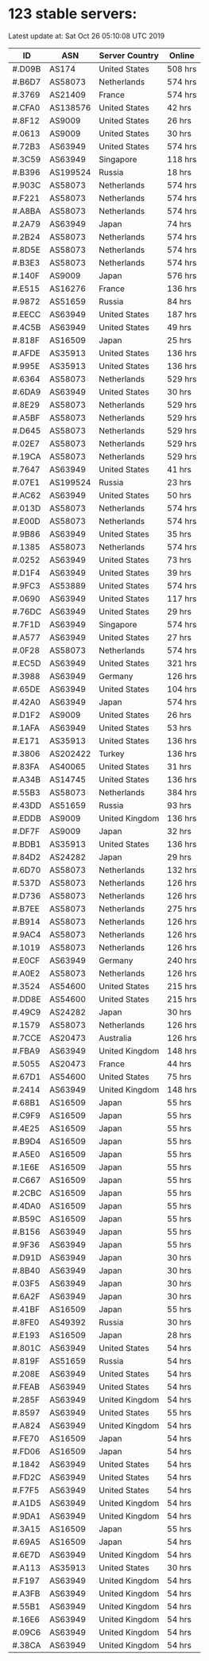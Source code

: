 # 123 stable servers:

Latest update at: Sat Oct 26 05:10:08 UTC 2019

| ID | ASN | Server Country | Online |
| -- | --- | -------------- | ------ |
| #.D09B | AS174 | United States | 508 hrs |
| #.B6D7 | AS58073 | Netherlands | 574 hrs |
| #.3769 | AS21409 | France | 574 hrs |
| #.CFA0 | AS138576 | United States | 42 hrs |
| #.8F12 | AS9009 | United States | 26 hrs |
| #.0613 | AS9009 | United States | 30 hrs |
| #.72B3 | AS63949 | United States | 574 hrs |
| #.3C59 | AS63949 | Singapore | 118 hrs |
| #.B396 | AS199524 | Russia | 18 hrs |
| #.903C | AS58073 | Netherlands | 574 hrs |
| #.F221 | AS58073 | Netherlands | 574 hrs |
| #.A8BA | AS58073 | Netherlands | 574 hrs |
| #.2A79 | AS63949 | Japan | 74 hrs |
| #.2B24 | AS58073 | Netherlands | 574 hrs |
| #.8D5E | AS58073 | Netherlands | 574 hrs |
| #.B3E3 | AS58073 | Netherlands | 574 hrs |
| #.140F | AS9009 | Japan | 576 hrs |
| #.E515 | AS16276 | France | 136 hrs |
| #.9872 | AS51659 | Russia | 84 hrs |
| #.EECC | AS63949 | United States | 187 hrs |
| #.4C5B | AS63949 | United States | 49 hrs |
| #.818F | AS16509 | Japan | 25 hrs |
| #.AFDE | AS35913 | United States | 136 hrs |
| #.995E | AS35913 | United States | 136 hrs |
| #.6364 | AS58073 | Netherlands | 529 hrs |
| #.6DA9 | AS63949 | United States | 30 hrs |
| #.8E29 | AS58073 | Netherlands | 529 hrs |
| #.A5BF | AS58073 | Netherlands | 529 hrs |
| #.D645 | AS58073 | Netherlands | 529 hrs |
| #.02E7 | AS58073 | Netherlands | 529 hrs |
| #.19CA | AS58073 | Netherlands | 529 hrs |
| #.7647 | AS63949 | United States | 41 hrs |
| #.07E1 | AS199524 | Russia | 23 hrs |
| #.AC62 | AS63949 | United States | 50 hrs |
| #.013D | AS58073 | Netherlands | 574 hrs |
| #.E00D | AS58073 | Netherlands | 574 hrs |
| #.9B86 | AS63949 | United States | 35 hrs |
| #.1385 | AS58073 | Netherlands | 574 hrs |
| #.0252 | AS63949 | United States | 73 hrs |
| #.D1F4 | AS63949 | United States | 39 hrs |
| #.9FC3 | AS53889 | United States | 574 hrs |
| #.0690 | AS63949 | United States | 117 hrs |
| #.76DC | AS63949 | United States | 29 hrs |
| #.7F1D | AS63949 | Singapore | 574 hrs |
| #.A577 | AS63949 | United States | 27 hrs |
| #.0F28 | AS58073 | Netherlands | 574 hrs |
| #.EC5D | AS63949 | United States | 321 hrs |
| #.3988 | AS63949 | Germany | 126 hrs |
| #.65DE | AS63949 | United States | 104 hrs |
| #.42A0 | AS63949 | Japan | 574 hrs |
| #.D1F2 | AS9009 | United States | 26 hrs |
| #.1AFA | AS63949 | United States | 53 hrs |
| #.E171 | AS35913 | United States | 136 hrs |
| #.3806 | AS202422 | Turkey | 136 hrs |
| #.83FA | AS40065 | United States | 31 hrs |
| #.A34B | AS14745 | United States | 136 hrs |
| #.55B3 | AS58073 | Netherlands | 384 hrs |
| #.43DD | AS51659 | Russia | 93 hrs |
| #.EDDB | AS9009 | United Kingdom | 136 hrs |
| #.DF7F | AS9009 | Japan | 32 hrs |
| #.BDB1 | AS35913 | United States | 136 hrs |
| #.84D2 | AS24282 | Japan | 29 hrs |
| #.6D70 | AS58073 | Netherlands | 132 hrs |
| #.537D | AS58073 | Netherlands | 126 hrs |
| #.D736 | AS58073 | Netherlands | 126 hrs |
| #.B7EE | AS58073 | Netherlands | 275 hrs |
| #.B914 | AS58073 | Netherlands | 126 hrs |
| #.9AC4 | AS58073 | Netherlands | 126 hrs |
| #.1019 | AS58073 | Netherlands | 126 hrs |
| #.E0CF | AS63949 | Germany | 240 hrs |
| #.A0E2 | AS58073 | Netherlands | 126 hrs |
| #.3524 | AS54600 | United States | 215 hrs |
| #.DD8E | AS54600 | United States | 215 hrs |
| #.49C9 | AS24282 | Japan | 30 hrs |
| #.1579 | AS58073 | Netherlands | 126 hrs |
| #.7CCE | AS20473 | Australia | 126 hrs |
| #.FBA9 | AS63949 | United Kingdom | 148 hrs |
| #.5055 | AS20473 | France | 44 hrs |
| #.67D1 | AS54600 | United States | 75 hrs |
| #.2414 | AS63949 | United Kingdom | 148 hrs |
| #.68B1 | AS16509 | Japan | 55 hrs |
| #.C9F9 | AS16509 | Japan | 55 hrs |
| #.4E25 | AS16509 | Japan | 55 hrs |
| #.B9D4 | AS16509 | Japan | 55 hrs |
| #.A5E0 | AS16509 | Japan | 55 hrs |
| #.1E6E | AS16509 | Japan | 55 hrs |
| #.C667 | AS16509 | Japan | 55 hrs |
| #.2CBC | AS16509 | Japan | 55 hrs |
| #.4DA0 | AS16509 | Japan | 55 hrs |
| #.B59C | AS16509 | Japan | 55 hrs |
| #.B156 | AS63949 | Japan | 55 hrs |
| #.9F36 | AS63949 | Japan | 55 hrs |
| #.D91D | AS63949 | Japan | 30 hrs |
| #.8B40 | AS63949 | Japan | 30 hrs |
| #.03F5 | AS63949 | Japan | 30 hrs |
| #.6A2F | AS63949 | Japan | 30 hrs |
| #.41BF | AS16509 | Japan | 55 hrs |
| #.8FE0 | AS49392 | Russia | 30 hrs |
| #.E193 | AS16509 | Japan | 28 hrs |
| #.801C | AS63949 | United States | 54 hrs |
| #.819F | AS51659 | Russia | 54 hrs |
| #.208E | AS63949 | United States | 54 hrs |
| #.FEAB | AS63949 | United States | 54 hrs |
| #.285F | AS63949 | United Kingdom | 54 hrs |
| #.8597 | AS63949 | United States | 55 hrs |
| #.A824 | AS63949 | United Kingdom | 54 hrs |
| #.FE70 | AS16509 | Japan | 54 hrs |
| #.FD06 | AS16509 | Japan | 54 hrs |
| #.1842 | AS63949 | United States | 54 hrs |
| #.FD2C | AS63949 | United States | 54 hrs |
| #.F7F5 | AS63949 | United States | 54 hrs |
| #.A1D5 | AS63949 | United Kingdom | 54 hrs |
| #.9DA1 | AS63949 | United Kingdom | 54 hrs |
| #.3A15 | AS16509 | Japan | 55 hrs |
| #.69A5 | AS16509 | Japan | 54 hrs |
| #.6E7D | AS63949 | United Kingdom | 54 hrs |
| #.A113 | AS35913 | United States | 30 hrs |
| #.F197 | AS63949 | United Kingdom | 54 hrs |
| #.A3FB | AS63949 | United Kingdom | 54 hrs |
| #.55B1 | AS63949 | United Kingdom | 54 hrs |
| #.16E6 | AS63949 | United Kingdom | 54 hrs |
| #.09C6 | AS63949 | United Kingdom | 54 hrs |
| #.38CA | AS63949 | United Kingdom | 54 hrs |

